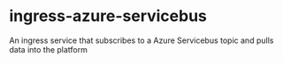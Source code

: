# ingress-azure-servicebus
An ingress service that subscribes to a Azure Servicebus topic and pulls data into the platform
